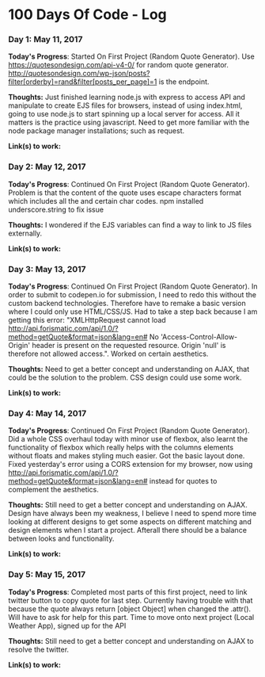 # 100 Days Of Code - Log

### Day 1: May 11, 2017 

**Today's Progress**: Started On First Project (Random Quote Generator). Use https://quotesondesign.com/api-v4-0/ for random quote generator. http://quotesondesign.com/wp-json/posts?filter[orderby]=rand&filter[posts_per_page]=1 is the endpoint.

**Thoughts:** Just finished learning node.js with express to access API and manipulate to create EJS files for browsers, instead of using index.html, going to use node.js to start spinning up a local server for access. All it matters is the practice using javascript. Need to get more familiar with the node package manager installations; such as request.

**Link(s) to work:** 

### Day 2: May 12, 2017

**Today's Progress**: Continued On First Project (Random Quote Generator). Problem is that the content of the quote uses escape characters format which includes all the <html> and certain char codes. npm installed underscore.string to fix issue 

**Thoughts:** I wondered if the EJS variables can find a way to link to JS files externally.

**Link(s) to work:** 

### Day 3: May 13, 2017

**Today's Progress**: Continued On First Project (Random Quote Generator). In order to submit to codepen.io for submission, I need to redo this without the custom backend technologies. Therefore have to remake a basic version where I could only use HTML/CSS/JS. Had to take a step back because I am getting this error: "XMLHttpRequest cannot load http://api.forismatic.com/api/1.0/?method=getQuote&format=json&lang=en# No 'Access-Control-Allow-Origin' header is present on the requested resource. Origin 'null' is therefore not allowed access.". Worked on certain aesthetics.

**Thoughts:** Need to get a better concept and understanding on AJAX, that could be the solution to the problem. CSS design could use some work.

**Link(s) to work:** 

### Day 4: May 14, 2017

**Today's Progress**: Continued On First Project (Random Quote Generator). Did a whole CSS overhaul today with minor use of flexbox, also learnt the functionality of flexbox which really helps with the columns elements without floats and makes styling much easier. Got the basic layout done. Fixed yesterday's error using a CORS extension for my browser, now using http://api.forismatic.com/api/1.0/?method=getQuote&format=json&lang=en# instead for quotes to complement the aesthetics.

**Thoughts:** Still need to get a better concept and understanding on AJAX. Design have always been my weakness, I believe I need to spend more time looking at different designs to get some aspects on different matching and design elements when I start a project. Afterall there should be a balance between looks and functionality.

**Link(s) to work:** 

### Day 5: May 15, 2017

**Today's Progress**: Completed most parts of this first project, need to link twitter button to copy quote for last step. Currently having trouble with that because the quote always return [object Object] when changed the .attr(). Will have to ask for help for this part. Time to move onto next project (Local Weather App), signed up for the API

**Thoughts:** Still need to get a better concept and understanding on AJAX to resolve the twitter.

**Link(s) to work:** 

<!--### Day 0: February 30, 2016 (Example 1)
##### (delete me or comment me out)

**Today's Progress**: Fixed CSS, worked on canvas functionality for the app.

**Thoughts:** I really struggled with CSS, but, overall, I feel like I am slowly getting better at it. Canvas is still new for me, but I managed to figure out some basic functionality.

**Link to work:** [Calculator App](http://www.example.com)

### Day 0: February 30, 2016 (Example 2)
##### (delete me or comment me out)

**Today's Progress**: Fixed CSS, worked on canvas functionality for the app.

**Thoughts**: I really struggled with CSS, but, overall, I feel like I am slowly getting better at it. Canvas is still new for me, but I managed to figure out some basic functionality.

**Link(s) to work**: [Calculator App](http://www.example.com)


### Day 1: June 27, Monday

**Today's Progress**: I've gone through many exercises on FreeCodeCamp.

**Thoughts** I've recently started coding, and it's a great feeling when I finally solve an algorithm challenge after a lot of attempts and hours spent.

**Link(s) to work**
1. [Find the Longest Word in a String](https://www.freecodecamp.com/challenges/find-the-longest-word-in-a-string)
2. [Title Case a Sentence](https://www.freecodecamp.com/challenges/title-case-a-sentence)-->
